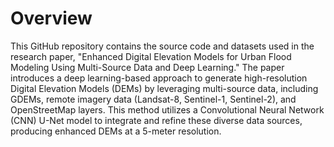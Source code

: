 # Overview
This GitHub repository contains the source code and datasets used in the research paper, "Enhanced Digital Elevation Models for Urban Flood Modeling Using Multi-Source Data and Deep Learning." The paper introduces a deep learning-based approach to generate high-resolution Digital Elevation Models (DEMs) by leveraging multi-source data, including GDEMs, remote imagery data (Landsat-8, Sentinel-1, Sentinel-2), and OpenStreetMap layers. This method utilizes a Convolutional Neural Network (CNN) U-Net model to integrate and refine these diverse data sources, producing enhanced DEMs at a 5-meter resolution.
